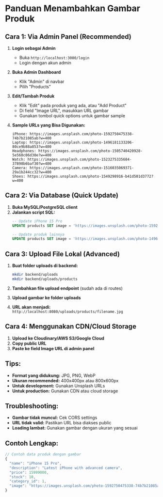 # Panduan Menambahkan Gambar Produk

## Cara 1: Via Admin Panel (Recommended)

1. **Login sebagai Admin**
   - Buka `http://localhost:3000/login`
   - Login dengan akun admin

2. **Buka Admin Dashboard**
   - Klik "Admin" di navbar
   - Pilih "Products"

3. **Edit/Tambah Produk**
   - Klik "Edit" pada produk yang ada, atau "Add Product"
   - Di field "Image URL", masukkan URL gambar
   - Gunakan tombol quick options untuk gambar sample

4. **Sample URLs yang Bisa Digunakan:**
   ```
   iPhone: https://images.unsplash.com/photo-1592750475338-74b7b21085ab?w=400
   Laptop: https://images.unsplash.com/photo-1496181133206-80ce9b88a853?w=400
   Headphones: https://images.unsplash.com/photo-1505740420928-5e560c06d30e?w=400
   Watch: https://images.unsplash.com/photo-1523275335684-37898b6baf30?w=400
   Camera: https://images.unsplash.com/photo-1516035069371-29a1b244cc32?w=400
   Shoes: https://images.unsplash.com/photo-1549298916-b41d501d3772?w=400
   ```

## Cara 2: Via Database (Quick Update)

1. **Buka MySQL/PostgreSQL client**
2. **Jalankan script SQL:**
   ```sql
   -- Update iPhone 15 Pro
   UPDATE products SET image = 'https://images.unsplash.com/photo-1592750475338-74b7b21085ab?w=400' WHERE id = 1;
   
   -- Update produk lainnya
   UPDATE products SET image = 'https://images.unsplash.com/photo-1496181133206-80ce9b88a853?w=400' WHERE name LIKE '%laptop%';
   ```

## Cara 3: Upload File Lokal (Advanced)

1. **Buat folder uploads di backend:**
   ```bash
   mkdir backend/uploads
   mkdir backend/uploads/products
   ```

2. **Tambahkan file upload endpoint** (sudah ada di routes)

3. **Upload gambar ke folder uploads**

4. **URL akan menjadi:** `http://localhost:8080/uploads/products/filename.jpg`

## Cara 4: Menggunakan CDN/Cloud Storage

1. **Upload ke Cloudinary/AWS S3/Google Cloud**
2. **Copy public URL**
3. **Paste ke field Image URL di admin panel**

## Tips:

- **Format yang didukung:** JPG, PNG, WebP
- **Ukuran recommended:** 400x400px atau 800x600px
- **Untuk development:** Gunakan Unsplash URLs
- **Untuk production:** Gunakan CDN atau cloud storage

## Troubleshooting:

- **Gambar tidak muncul:** Cek CORS settings
- **URL tidak valid:** Pastikan URL bisa diakses public
- **Loading lambat:** Gunakan gambar dengan ukuran yang sesuai

## Contoh Lengkap:

```javascript
// Contoh data produk dengan gambar
{
  "name": "iPhone 15 Pro",
  "description": "Latest iPhone with advanced camera",
  "price": 15999000,
  "stock": 10,
  "category_id": 1,
  "image": "https://images.unsplash.com/photo-1592750475338-74b7b21085ab?w=400"
}
```